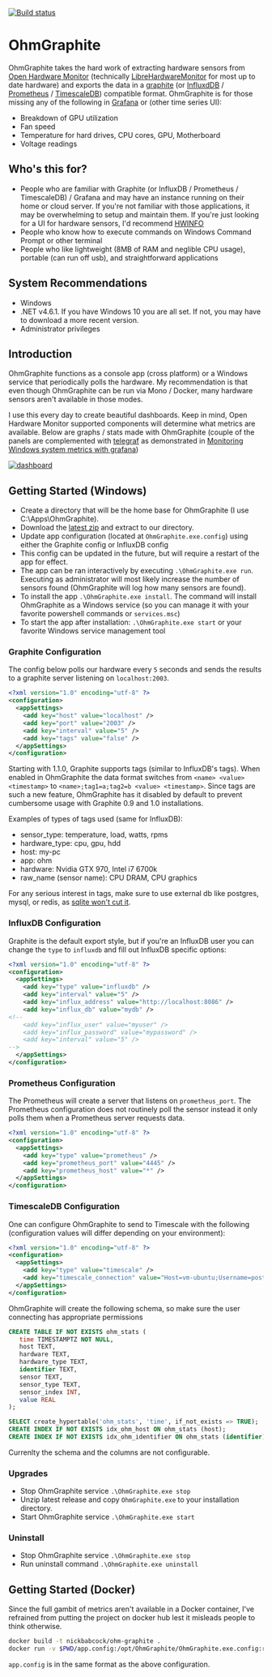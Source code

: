 [![Build status](https://ci.appveyor.com/api/projects/status/c8b43wg7qtwicjj6/branch/master?svg=true)](https://ci.appveyor.com/project/nickbabcock/ohmgraphite/branch/master)

# OhmGraphite

OhmGraphite takes the hard work of extracting hardware sensors from [Open Hardware Monitor](http://openhardwaremonitor.org/) (technically [LibreHardwareMonitor](https://github.com/LibreHardwareMonitor/LibreHardwareMonitor) for most up to date hardware) and exports the data in a [graphite](https://graphiteapp.org/) (or [InfluxdDB](https://www.influxdata.com/) / [Prometheus](https://prometheus.io/) / [TimescaleDB](https://www.timescale.com/)) compatible format. OhmGraphite is for those missing any of the following in [Grafana](https://grafana.com/) or (other time series UI):

- Breakdown of GPU utilization
- Fan speed
- Temperature for hard drives, CPU cores, GPU, Motherboard
- Voltage readings

## Who's this for?

- People who are familiar with Graphite (or InfluxDB / Prometheus / TimescaleDB) / Grafana and may have an instance running on their home or cloud server. If you're not familiar with those applications, it may be overwhelming to setup and maintain them. If you're just looking for a UI for hardware sensors, I'd recommend [HWINFO](https://www.hwinfo.com/)
- People who know how to execute commands on Windows Command Prompt or other terminal
- People who like lightweight (8MB of RAM and neglible CPU usage), portable (can run off usb), and straightforward applications

## System Recommendations

- Windows
- .NET v4.6.1. If you have Windows 10 you are all set. If not, you may have to download a more recent version.
- Administrator privileges

## Introduction

OhmGraphite functions as a console app (cross platform) or a Windows service that periodically polls the hardware. My recommendation is that even though OhmGraphite can be run via Mono / Docker, many hardware sensors aren't available in those modes.

I use this every day to create beautiful dashboards. Keep in mind, Open Hardware Monitor supported components will determine what metrics are available. Below are graphs / stats made with OhmGraphite (couple of the panels are complemented with [telegraf](https://github.com/influxdata/telegraf) as demonstrated in [Monitoring Windows system metrics with grafana](https://nbsoftsolutions.com/blog/monitoring-windows-system-metrics-with-grafana))

[![dashboard](https://github.com/nickbabcock/OhmGraphite/raw/master/assets/dashboard.png)](https://github.com/nickbabcock/OhmGraphite/raw/master/assets/dashboard.png)

## Getting Started (Windows)

- Create a directory that will be the home base for OhmGraphite (I use C:\Apps\OhmGraphite).
- Download the [latest zip](https://github.com/nickbabcock/OhmGraphite/releases/latest) and extract to our directory.
- Update app configuration (located at `OhmGraphite.exe.config`) using either the Graphite config or InfluxDB config
- This config can be updated in the future, but will require a restart of the app for effect.
- The app can be ran interactively by executing `.\OhmGraphite.exe run`. Executing as administrator will most likely increase the number of sensors found (OhmGraphite will log how many sensors are found).
- To install the app `.\OhmGraphite.exe install`. The command will install OhmGraphite as a Windows service (so you can manage it with your favorite powershell commands or `services.msc`)
- To start the app after installation: `.\OhmGraphite.exe start` or your favorite Windows service management tool

### Graphite Configuration

The config below polls our hardware every `5` seconds and sends the results to a graphite server listening on `localhost:2003`.

```xml
<?xml version="1.0" encoding="utf-8" ?>
<configuration>
  <appSettings>
    <add key="host" value="localhost" />
    <add key="port" value="2003" />
    <add key="interval" value="5" />
    <add key="tags" value="false" />
  </appSettings>
</configuration>
```

Starting with 1.1.0, Graphite supports tags (similar to InfluxDB's tags). When enabled in OhmGraphite the data format switches from `<name> <value> <timestamp>` to `<name>;tag1=a;tag2=b <value> <timestamp>`.  Since tags are such a new feature, OhmGraphite has it disabled by default to prevent cumbersome usage with Graphite 0.9 and 1.0 installations.

Examples of types of tags used (same for InfluxDB):

- sensor_type: temperature, load, watts, rpms
- hardware_type: cpu, gpu, hdd
- host: my-pc
- app: ohm
- hardware: Nvidia GTX 970, Intel i7 6700k
- raw_name (sensor name): CPU DRAM, CPU graphics

For any serious interest in tags, make sure to use external db like postgres, mysql, or redis, as [sqlite won't cut it](https://github.com/graphite-project/docker-graphite-statsd/issues/32#issuecomment-378536784).

### InfluxDB Configuration

Graphite is the default export style, but if you're an InfluxDB user you can change the `type` to `influxdb` and fill out InfluxDB specific options:

```xml
<?xml version="1.0" encoding="utf-8" ?>
<configuration>
  <appSettings>
    <add key="type" value="influxdb" />
    <add key="interval" value="5" />
    <add key="influx_address" value="http://localhost:8086" />
    <add key="influx_db" value="mydb" />
<!--
    <add key="influx_user" value="myuser" />
    <add key="influx_password" value="mypassword" />
    <add key="interval" value="5" />
-->
  </appSettings>
</configuration>
```

### Prometheus Configuration

The Prometheus will create a server that listens on `prometheus_port`. The Prometheus configuration does not routinely poll the sensor instead it only polls them when a Prometheus server requests data.

```xml
<?xml version="1.0" encoding="utf-8" ?>
<configuration>
  <appSettings>
    <add key="type" value="prometheus" />
    <add key="prometheus_port" value="4445" />
    <add key="prometheus_host" value="*" />
  </appSettings>
</configuration>
```

### TimescaleDB Configuration


One can configure OhmGraphite to send to Timescale with the following (configuration values will differ depending on your environment):

```xml
<?xml version="1.0" encoding="utf-8" ?>
<configuration>
  <appSettings>
    <add key="type" value="timescale" />
    <add key="timescale_connection" value="Host=vm-ubuntu;Username=postgres;Password=123456;Database=postgres" />
  </appSettings>
</configuration>
```

OhmGraphite will create the following schema, so make sure the user connecting has appropriate permissions

```sql
CREATE TABLE IF NOT EXISTS ohm_stats (
   time TIMESTAMPTZ NOT NULL,
   host TEXT,
   hardware TEXT,
   hardware_type TEXT,
   identifier TEXT,
   sensor TEXT,
   sensor_type TEXT,
   sensor_index INT,
   value REAL
);

SELECT create_hypertable('ohm_stats', 'time', if_not_exists => TRUE);
CREATE INDEX IF NOT EXISTS idx_ohm_host ON ohm_stats (host);
CREATE INDEX IF NOT EXISTS idx_ohm_identifier ON ohm_stats (identifier);
```

Currenlty the schema and the columns are not configurable.

### Upgrades

- Stop OhmGraphite service `.\OhmGraphite.exe stop`
- Unzip latest release and copy `OhmGraphite.exe` to your installation directory.
- Start OhmGraphite service `.\OhmGraphite.exe start`

### Uninstall

- Stop OhmGraphite service `.\OhmGraphite.exe stop`
- Run uninstall command `.\OhmGraphite.exe uninstall`

## Getting Started (Docker)

Since the full gambit of metrics aren't available in a Docker container, I've refrained from putting the project on docker hub lest it misleads people to think otherwise.

```bash
docker build -t nickbabcock/ohm-graphite .
docker run -v $PWD/app.config:/opt/OhmGraphite/OhmGraphite.exe.config:ro nickbabcock/ohm-graphite
```

`app.config` is in the same format as the above configuration.
